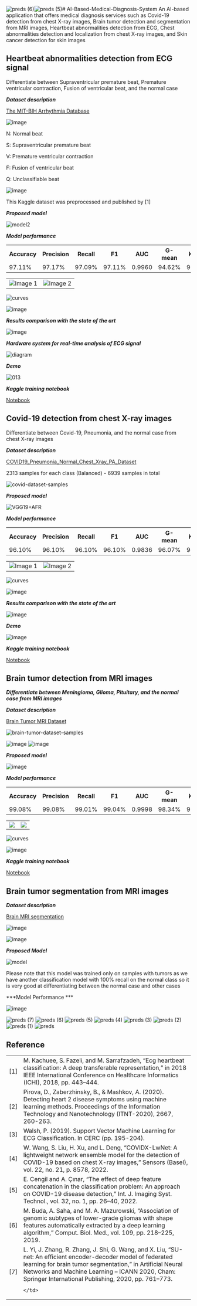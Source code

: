 ![preds (6)](https://github.com/mohdakrory/AI-Based-Medical-Diagnosis-System/assets/67663339/6663bc71-e1a6-48b6-b314-e0ef087fc117)![preds (5)](https://github.com/mohdakrory/AI-Based-Medical-Diagnosis-System/assets/67663339/97cd6714-8826-4ea2-9d57-5df9e676fdee)# AI-Based-Medical-Diagnosis-System
An AI-based application that offers medical diagnosis services such as Covid-19 detection from chest X-ray images, Brain tumor detection and segmentation from MRI images, Heartbeat abnormalities detection from ECG, Chest abnormalities detection and localization from chest X-ray images, and Skin cancer detection for skin images

Heartbeat abnormalities detection from ECG signal
--

Differentiate between Supraventricular premature beat, Premature ventricular contraction, Fusion of ventricular beat, and the normal case 

***Dataset description***

[The MIT-BIH Arrhythmia Database](https://www.kaggle.com/datasets/shayanfazeli/heartbeat) 

![image](https://github.com/mohdakrory/AI-Based-Medical-Diagnosis-System/assets/67663339/b2606578-813a-421c-a48f-ed5ac160bdbe)

N: Normal beat 

S: Supraventricular premature beat

V: Premature ventricular contraction

F: Fusion of ventricular beat

Q: Unclassifiable beat

![image](https://github.com/mohdakrory/AI-Based-Medical-Diagnosis-System/assets/67663339/98566aff-4822-4f31-829a-09a097fcf59c)

This Kaggle dataset was preprocessed and published by [1] 

***Proposed model***

![model2](https://github.com/mohdakrory/AI-Based-Medical-Diagnosis-System/assets/67663339/4d01f247-5cd4-4eeb-bf1f-47c542626840)

***Model performance*** 

<table>
  <tr>
    <th>Accuracy</th>
    <th>Precision</th>
    <th>Recall</th>
    <th>F1</th>
    <th>AUC</th>
    <th>G-mean</th>
    <th>Kappa</th>
  </tr>
  <tr>
    <td>97.11%</td>
    <td>97.17%</td>
    <td>97.09%</td>
    <td>97.11%</td>
    <td>0.9960</td>
    <td>94.62%</td>
    <td>90.94%</td>
  </tr>
</table>

<table>
  <tr>
    <td>
      <img src="https://github.com/mohdakrory/AI-Based-Medical-Diagnosis-System/assets/67663339/921f10ed-c06c-4a3b-bde5-a2a54c5e0de3" alt="Image 1">
    </td>
    <td>
      <img src="https://github.com/mohdakrory/AI-Based-Medical-Diagnosis-System/assets/67663339/b0d74e90-6ce9-4126-a879-e4650cf9dfe6" alt="Image 2">
    </td>
  </tr>
</table>

![curves](https://github.com/mohdakrory/AI-Based-Medical-Diagnosis-System/assets/67663339/f52c18c4-aa5b-41e5-85e6-22e9f3780f23)

![image](https://github.com/mohdakrory/AI-Based-Medical-Diagnosis-System/assets/67663339/9a0b69a4-05bd-4161-a83b-c80ce833863d)

***Results comparison with the state of the art***

![image](https://github.com/mohdakrory/AI-Based-Medical-Diagnosis-System/assets/67663339/04af2ba8-7a38-4e6f-8d03-ddf5df326924)

***Hardware system for real-time analysis of ECG signal***

![diagram](https://github.com/mohdakrory/AI-Based-Medical-Diagnosis-System/assets/67663339/59af1a62-55cd-421a-bc3d-8f7ed82d4705)

***Demo***

![013](https://github.com/mohdakrory/AI-Based-Medical-Diagnosis-System/assets/67663339/47500e6a-a202-4078-959f-4774a023af71)

***Kaggle training notebook***

[Notebook](https://www.kaggle.com/code/mohamedeldakrory8/heartbeat-classification-from-ecg-graduation)

Covid-19 detection from chest X-ray images 
--

Differentiate between Covid-19, Pneumonia, and the normal case from chest X-ray images

***Dataset description***

[COVID19_Pneumonia_Normal_Chest_Xray_PA_Dataset](https://www.kaggle.com/datasets/amanullahasraf/covid19-pneumonia-normal-chest-xray-pa-dataset)

2313 samples for each class (Balanced) - 
6939 samples in total

![covid-dataset-samples](https://github.com/mohdakrory/AI-Based-Medical-Diagnosis-System/assets/67663339/9f8e348d-a40b-457f-b023-77c6b8a7ce41)

***Proposed model***

![VGG19+AFR](https://github.com/mohdakrory/AI-Based-Medical-Diagnosis-System/assets/67663339/54d74ec0-8b0c-42d3-a933-e63de63da8be)

***Model performance*** 

<table>
  <tr>
    <th>Accuracy</th>
    <th>Precision</th>
    <th>Recall</th>
    <th>F1</th>
    <th>AUC</th>
    <th>G-mean</th>
    <th>Kappa</th>
  </tr>
  <tr>
    <td>96.10%</td>
    <td>96.10%</td>
    <td>96.10%</td>
    <td>96.10%</td>
    <td>0.9836</td>
    <td>96.07%</td>
    <td>94.15%</td>
  </tr>
</table>

<table>
  <tr>
    <td>
      <img src="https://github.com/mohdakrory/AI-Based-Medical-Diagnosis-System/assets/67663339/65d0d2d2-1c8d-4dd6-aeae-e1b96122da3a" alt="Image 1">
    </td>
    <td>
      <img src="https://github.com/mohdakrory/AI-Based-Medical-Diagnosis-System/assets/67663339/da7c46d9-3d4f-44aa-9f90-fdc5d6229dc3" alt="Image 2">
    </td>
  </tr>
</table>

![curves](https://github.com/mohdakrory/AI-Based-Medical-Diagnosis-System/assets/67663339/c1926be0-69b4-40fe-9006-d5e33e764303)

![image](https://github.com/mohdakrory/AI-Based-Medical-Diagnosis-System/assets/67663339/0b0674c2-d7dd-44a7-9dd6-660f23a696ac)

***Results comparison with the state of the art***

![image](https://github.com/mohdakrory/AI-Based-Medical-Diagnosis-System/assets/67663339/c81ec6f8-a2d0-40dd-822e-4eb74635ac20)

***Demo***

![image](https://github.com/mohdakrory/AI-Based-Medical-Diagnosis-System/assets/67663339/c8ed3e86-220d-4822-841e-a3d764f6244b)

***Kaggle training notebook***

[Notebook](https://www.kaggle.com/code/mohamedeldakrory8/covid-19-chest-x-ray-graduation)

Brain tumor detection from MRI images
--

***Differentiate between Meningioma, Glioma, Pituitary, and the normal case from MRI images***

***Dataset description***

[Brain Tumor MRI Dataset](https://www.kaggle.com/datasets/masoudnickparvar/brain-tumor-mri-dataset)

![brain-tumor-dataset-samples](https://github.com/mohdakrory/AI-Based-Medical-Diagnosis-System/assets/67663339/6664e7c6-54e4-4ffd-866d-c4ae71d358b3)

![image](https://github.com/mohdakrory/AI-Based-Medical-Diagnosis-System/assets/67663339/4ab77fde-e07c-41d7-8009-cdb8613b9f55)
![image](https://github.com/mohdakrory/AI-Based-Medical-Diagnosis-System/assets/67663339/10551bbf-85cb-4bff-b4ca-8d2810fdc124)

***Proposed model***

![image](https://github.com/mohdakrory/AI-Based-Medical-Diagnosis-System/assets/67663339/ad1744f8-843e-4002-b7b0-e56a94b6f94a)

***Model performance***

<table>
  <tr>
    <th>Accuracy</th>
    <th>Precision</th>
    <th>Recall</th>
    <th>F1</th>
    <th>AUC</th>
    <th>G-mean</th>
    <th>Kappa</th>
  </tr>
  <tr>
    <td>99.08%</td>
    <td>99.08%</td>
    <td>99.01%</td>
    <td>99.04%</td>
    <td>0.9998</td>
    <td>98.34%</td>
    <td>97.67%</td>
  </tr>
</table>

<table>
  <tr>
    <td>
      <img src="https://github.com/mohdakrory/AI-Based-Medical-Diagnosis-System/assets/67663339/f8f5e671-3c58-4962-906d-edfe7147c31e">
    </td>
    <td>
      <img src="https://github.com/mohdakrory/AI-Based-Medical-Diagnosis-System/assets/67663339/05d37008-566c-4c18-bf95-bf47b2912f3d">
    </td>
  </tr>
</table>

![curves](https://github.com/mohdakrory/AI-Based-Medical-Diagnosis-System/assets/67663339/bae028d9-92a7-4d5e-9dfc-00c003a749fc)

![image](https://github.com/mohdakrory/AI-Based-Medical-Diagnosis-System/assets/67663339/a051a61f-c1b2-4ba7-8233-0447cf3061b1)

***Kaggle training notebook***

[Notebook](https://www.kaggle.com/code/mohamedeldakrory8/brain-tumor-mri-classification-graduation/notebook)

Brain tumor segmentation from MRI images 
--

***Dataset description***

[Brain MRI segmentation](https://www.kaggle.com/datasets/mateuszbuda/lgg-mri-segmentation)

![image](https://github.com/mohdakrory/AI-Based-Medical-Diagnosis-System/assets/67663339/b43a3d14-52c4-468c-8cf8-6bb9f70999fa)

![image](https://github.com/mohdakrory/AI-Based-Medical-Diagnosis-System/assets/67663339/8af1bf0f-efef-4b8f-8ee5-b6f44566163f)

***Proposed Model***

![model](https://github.com/mohdakrory/AI-Based-Medical-Diagnosis-System/assets/67663339/d10a3c8f-7bc7-4b86-aee3-b0af326f0b6a)

Please note that this model was trained only on samples with tumors as we have another classification model with 100% recall on the normal class so it is very good at differentiating between the normal case and other cases

***Model Performance ***

![image](https://github.com/mohdakrory/AI-Based-Medical-Diagnosis-System/assets/67663339/d7b3fe10-dd9f-49db-ad67-e264b9b4aca1)

![preds (7)](https://github.com/mohdakrory/AI-Based-Medical-Diagnosis-System/assets/67663339/922903f4-a5a0-4a4b-87a8-91edd3d21b9b)
![preds (6)](https://github.com/mohdakrory/AI-Based-Medical-Diagnosis-System/assets/67663339/ec676de2-8239-455e-ab9a-34ce43801102)
![preds (5)](https://github.com/mohdakrory/AI-Based-Medical-Diagnosis-System/assets/67663339/629cfbec-3137-48df-8d74-f5eef76b8425)
![preds (4)](https://github.com/mohdakrory/AI-Based-Medical-Diagnosis-System/assets/67663339/dbeb2576-9a8e-489b-843f-6359c79c53de)
![preds (3)](https://github.com/mohdakrory/AI-Based-Medical-Diagnosis-System/assets/67663339/93a7f73b-997f-42e6-ba00-4384ce0817d3)
![preds (2)](https://github.com/mohdakrory/AI-Based-Medical-Diagnosis-System/assets/67663339/ebccaf53-b285-4c1f-ab21-06cdd40e5a7f)
![preds (1)](https://github.com/mohdakrory/AI-Based-Medical-Diagnosis-System/assets/67663339/f51683fb-db02-4a97-b000-709f27d811d9)
![preds](https://github.com/mohdakrory/AI-Based-Medical-Diagnosis-System/assets/67663339/d2307f0a-4d3e-4da4-ac30-22fdd6451af0)


Reference
--

<table>
  <tr>
    <td>
      [1]
    </td>
    <td>
      M. Kachuee, S. Fazeli, and M. Sarrafzadeh, “Ecg heartbeat classification: A deep transferable representation,” in 2018 IEEE International Conference on Healthcare Informatics (ICHI), 2018, pp. 443–444.
    </td>
  </tr>

  <tr>
    <td>
      [2]
    </td>
    <td>
      Pirova, D., Zaberzhinsky, B., & Mashkov, A. (2020). Detecting heart 2 disease symptoms using machine learning methods. Proceedings of the Information Technology and Nanotechnology (ITNT-2020), 2667, 260-263.
    </td>
  </tr>

  <tr>
    <td>
      [3]
    </td>
    <td>
      Walsh, P. (2019). Support Vector Machine Learning for ECG Classification. In CERC (pp. 195-204).
    </td>
  </tr>

  <tr>
    <td>
      [4]
    </td>
    <td>
      W. Wang, S. Liu, H. Xu, and L. Deng, “COVIDX-LwNet: 	A lightweight network ensemble model for the detection of COVID-19 based on chest X-ray images,” Sensors (Basel), vol. 22, no. 21, p. 8578, 	2022.
    </td>
  </tr>

  <tr>
    <td>
      [5]
    </td>
    <td>
      E. Cengil and A. Çınar, “The effect of deep feature	concatenation in the classification problem: An approach on COVID-19 disease detection,” Int. J. 	Imaging Syst. Technol., vol. 32, no. 1, pp. 26–40, 	2022.
    </td>
  </tr>

  <tr>
    <td>
      [6]
    </td>
    <td>
      M. Buda, A. Saha, and M. A. Mazurowski, “Association of genomic subtypes of lower-grade gliomas with shape features automatically extracted by a deep learning algorithm,” Comput. Biol. Med., vol. 109, pp. 218–225, 2019.
    </td>
  </tr>

  <tr>
    <td>
      [7]
    </td>
    <td>
      L. Yi, J. Zhang, R. Zhang, J. Shi, G. Wang, and X. Liu, “SU-net: An efficient encoder-decoder model of federated learning for brain tumor segmentation,” in Artificial Neural Networks and Machine Learning 	– ICANN 2020, Cham: Springer International Publishing, 2020, pp. 761–773.

    </td>
  </tr>
  
</table>
